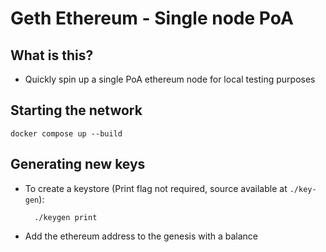 # Geth Ethereum - Single node PoA

## What is this?

- Quickly spin up a single PoA ethereum node for local testing purposes

## Starting the network

    docker compose up --build

## Generating new keys

- To create a keystore (Print flag not required, source available at `./key-gen`):

        ./keygen print

- Add the ethereum address to the genesis with a balance
